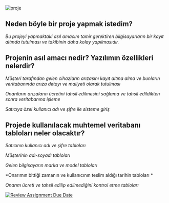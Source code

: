 


![proje](https://user-images.githubusercontent.com/101747487/236689166-468e96f5-be10-4106-b7e9-2b9ac8c3febd.png)

Neden böyle bir proje yapmak istedim?
-------------------------------------------------------------------
*Bu projeyi yapmaktaki asıl amacım tamir gerektiren bilgisayarların bir kayıt altında tutulması ve takibinin daha kolay yapılmasıdır.* 

Projenin asıl amacı nedir? Yazılımın özellikleri nelerdir?
-------------------------------------------------------------------
*Müşteri tarafından gelen cihazların arızasını kayıt altına alma ve bunların veritabanında arıza detayı ve maliyeti olarak tutulması*


*Onarıların arızaların ücretini tahsil edilmesini sağlama ve tahsil edildikten sonra veritabanına işleme*


*Satıcıya özel kullanıcı adı ve şifre ile sisteme giriş*

Projede kullanılacak muhtemel veritabanı tabloları neler olacaktır?
-------------------------------------------------------------------
*Satıcının kullanıcı adı ve şifre tabloları*


*Müşterinin adı-soyadı tabloları*


*Gelen bilgisayarın marka ve model tabloları*


*Onarımın bittiği zamanın ve kullanıcının teslim aldığı tarihin tabloları *


*Onarım ücreti ve tahsil edilip edilmediğini kontrol etme tabloları*



[![Review Assignment Due Date](https://classroom.github.com/assets/deadline-readme-button-8d59dc4de5201274e310e4c54b9627a8934c3b88527886e3b421487c677d23eb.svg)](https://classroom.github.com/a/uelKf0-p)
